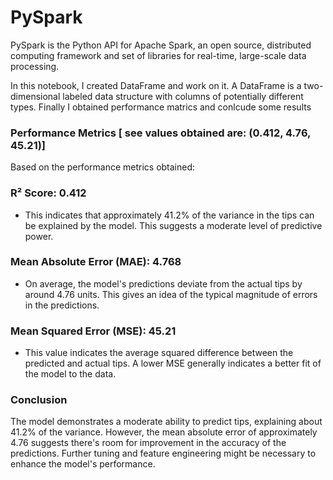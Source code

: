 # PySpark 
PySpark is the Python API for Apache Spark, an open source, distributed computing framework and set of libraries for real-time, large-scale data processing.

In this notebook, I created DataFrame and work on it.  A DataFrame is a two-dimensional labeled data structure with columns of potentially different types. 
Finally I obtained performance matrics and conlcude some results

### Performance Metrics [ see values obtained are: (0.412, 4.76, 45.21)]
Based on the performance metrics obtained:

### R² Score: 0.412
- This indicates that approximately 41.2%  of the variance in the tips can be explained by the model. This suggests a moderate level of predictive power.
### Mean Absolute Error (MAE): 4.768
- On average, the model's predictions deviate from the actual tips by around  4.76 units. This gives an idea of the typical magnitude of errors in the predictions.

### Mean Squared Error (MSE): 45.21 
 - This value indicates the average squared difference between the predicted and actual tips. A lower MSE generally indicates a better fit of the model to the data.

### Conclusion
The model demonstrates a moderate ability to predict tips, explaining about 41.2% of the variance. However, the mean absolute error of approximately 4.76 suggests there's room for improvement in the accuracy of the predictions. Further tuning and feature engineering might be necessary to enhance the model's performance.
